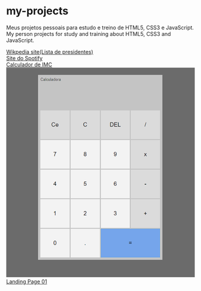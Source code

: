 # my-projects
 Meus projetos pessoais para estudo e treino de HTML5, CSS3 e JavaScript.
 My person projects for study and training about HTML5, CSS3 and JavaScript.
 
<a href="https://viniciuslavouraa.github.io/my-projects/wikpedia/index.html" target="_blank">Wikpedia site(Lista de presidentes)</a><br>
<a href="https://viniciuslavouraa.github.io/my-projects/spotify/index.html" target="_blank">Site do Spotify</a><br>
<a href="https://viniciuslavouraa.github.io/my-projects/imc/" target="_blank">Calculador de IMC</a><br>
<a href="https://viniciuslavouraa.github.io/my-projects/calculadora/" target="_blank"><img src="calc-img.png" alt=""></a><br>
<a href="https://viniciuslavouraa.github.io/my-projects/landingpage01/" target="_blank">Landing Page 01</a><br>

